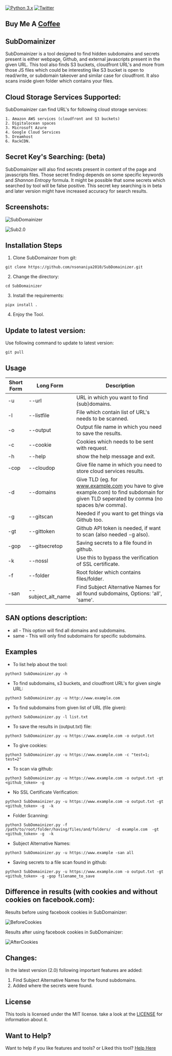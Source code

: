 [![Python 3.x](https://img.shields.io/badge/python-%3E3.5-yellow.svg)](https://www.python.org/) 
[![Twitter](https://img.shields.io/badge/twitter-@neeraj_sonaniya-blue.svg)](https://twitter.com/neeraj_sonaniya)

## Buy Me A [Coffee](https://www.buymeacoffee.com/neerajson)

## SubDomainizer

SubDomainizer is a tool designed to find hidden subdomains and secrets present is either webpage, Github, and external javascripts present in the given URL.
This tool also finds S3 buckets, cloudfront URL's and more from those JS files which could be interesting like S3 bucket is open to read/write, or subdomain takeover and similar case for cloudfront.
It also scans inside given folder which contains your files.

## Cloud Storage Services Supported:
SubDomainizer can find URL's for following cloud storage services:
```
1. Amazon AWS services (cloudfront and S3 buckets)
2. Digitalocean spaces 
3. Microsoft Azure 
4. Google Cloud Services 
5. Dreamhost 
6. RackCDN. 
```
## Secret Key's Searching: (beta)
SubDomainizer will also find secrets present in content of the page and javascripts files.
Those secret finding depends on some specific keywords and *Shannon Entropy* formula.
It might be possible that some secrets which searched by tool will be false positive.
This secret key searching is in beta and later version might have increased accuracy for search results.

## Screenshots:

![SubDomainizer](https://i.imgur.com/x3XSamk.png)

![Sub2.0](https://i.imgur.com/TvVKabs.png)

## Installation Steps

1. Clone SubDomainzer from git:
```
git clone https://github.com/nsonaniya2010/SubDomainizer.git
```
2. Change the directory:
```
cd SubDomainizer
```

3. Install the requirements:

```
pipx install .
```
4. Enjoy the Tool.

## Update to latest version:

Use following command to update to latest version:

```
git pull
```

## Usage

Short Form    | Long Form     | Description
------------- | ------------- |-------------
-u            | --url         | URL in which you want to find (sub)domains.
-l            | --listfile    | File which contain list of URL's needs to be scanned.
-o            | --output      | Output file name in which you need to save the results.
-c            | --cookie      | Cookies which needs to be sent with request.
-h            | --help        | show the help message and exit.
-cop          | --cloudop     | Give file name in which you need to store cloud services results.
-d            | --domains     | Give TLD (eg. for www.example.com you have to give example.com) to find subdomain for given TLD seperated by comma (no spaces b/w comma).
-g            | --gitscan     | Needed if you want to get things via Github too.
-gt           | --gittoken    | Github API token is needed, if want to scan (also needed -g also).
-gop	      | --gitsecretop | Saving secrets to a file found in github.
-k            | --nossl       | Use this to bypass the verification of SSL certificate.
-f            | --folder      | Root folder which contains files/folder.
-san          | --subject_alt_name    |  Find Subject Alternative Names for all found subdomains, Options: 'all', 'same'.

## SAN options description:
* all - This option will find all domains and subdomains.
* same - This will only find subdomains for specific subdomains.

## Examples

* To list help about the tool:
```
python3 SubDomainizer.py -h
```
* To find subdomains, s3 buckets, and cloudfront URL's for given single URL:
```
python3 SubDomainizer.py -u http://www.example.com
```
* To find subdomains from given list of URL (file given):
```
python3 SubDomainizer.py -l list.txt
```

* To save the results in (output.txt) file:
```
python3 SubDomainizer.py -u https://www.example.com -o output.txt
```
* To give cookies:
```
python3 SubDomainizer.py -u https://www.example.com -c "test=1; test=2"
```
* To scan via github:
```
python3 SubDomainizer.py -u https://www.example.com -o output.txt -gt <github_token> -g 
```
* No SSL Certificate Verification:
```
python3 SubDomainizer.py -u https://www.example.com -o output.txt -gt <github_token> -g  -k
```
* Folder Scanning:
```
python3 SubDomainizer.py -f /path/to/root/folder/having/files/and/folders/  -d example.com  -gt <github_token> -g  -k
```
* Subject Alternative Names:
```
python3 SubDomainizer.py -u https://www.example -san all
```
* Saving secrets to a file scan found in github:
```
python3 SubDomainizer.py -u https://www.example.com -o output.txt -gt <github_token> -g -gop filename_to_save
```


## Difference in results (with cookies and without cookies on facebook.com):

Results before using facebook cookies in SubDomainizer:

![BeforeCookies](https://i.imgur.com/v7igAId.png)

Results after using facebook cookies in SubDomainizer:

![AfterCookies](https://i.imgur.com/QKY09mx.png)


## Changes:
In the latest version (2.0) following important features are added:
1. Find Subject Alternative Names for the found subdomains.
2. Added where the secrets were found.

## License
This tools is licensed under the MIT license. take a look at the [LICENSE](https://github.com/nsonaniya2010/SubDomainizer/blob/master/LICENSE) for information about it.

## Want to Help?
Want to help if you like features and tools? or Liked this tool?
[Help Here](https://paypal.me/BugsByNeeraj)
